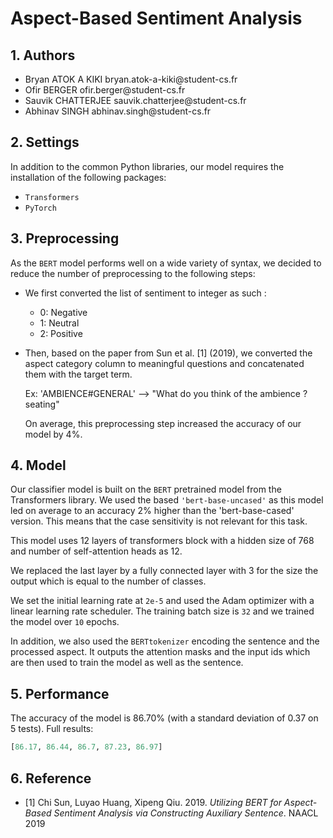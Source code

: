 # Aspect-Based Sentiment Analysis

## 1.  Authors

-   Bryan ATOK A KIKI bryan.atok-a-kiki\@student-cs.fr
-   Ofir BERGER ofir.berger\@student-cs.fr
-   Sauvik CHATTERJEE sauvik.chatterjee\@student-cs.fr
-   Abhinav SINGH abhinav.singh\@student-cs.fr

## 2.  Settings

In addition to the common Python libraries, our model requires the
installation of the following packages: 
- `Transformers`
- `PyTorch`

## 3.  Preprocessing

As the `BERT` model performs well on a wide variety of syntax, we decided
to reduce the number of preprocessing to the following steps: 
- We first converted the list of sentiment to integer as such : 
  - 0: Negative
  - 1: Neutral 
  - 2: Positive 
- Then, based on the paper from Sun et
al. \[1\] (2019), we converted the aspect category column to meaningful
questions and concatenated them with the target term. 
  
  Ex: 'AMBIENCE\#GENERAL' --\> "What do you think of the ambience ? seating"

  On average, this preprocessing step increased the accuracy of our model
by 4%.

## 4.  Model

Our classifier model is built on the `BERT` pretrained model from the
Transformers library. We used the based `'bert-base-uncased'` as this
model led on average to an accuracy 2% higher than the 'bert-base-cased' version. This means that the case sensitivity is not relevant
for this task.

This model uses 12 layers of transformers block with a hidden size of
768 and number of self-attention heads as 12.

We replaced the last layer by a fully connected layer with 3 for the
size the output which is equal to the number of classes.

We set the initial learning rate at `2e-5` and used the Adam optimizer
with a linear learning rate scheduler. The training batch size is `32` and
we trained the model over `10` epochs.

In addition, we also used the `BERTtokenizer` encoding the sentence and
the processed aspect. It outputs the attention masks and the input ids
which are then used to train the model as well as the sentence.

## 5.  Performance

The accuracy of the model is 86.70% (with a standard deviation of 0.37
on 5 tests). 
Full results: 
```python 
[86.17, 86.44, 86.7, 87.23, 86.97]
```

## 6.  Reference

-	[1] Chi Sun, Luyao Huang, Xipeng Qiu. 2019. *Utilizing BERT for Aspect-Based Sentiment Analysis via Constructing Auxiliary Sentence*. NAACL 2019
